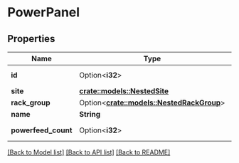 # PowerPanel

## Properties

Name | Type | Description | Notes
------------ | ------------- | ------------- | -------------
**id** | Option<**i32**> |  | [optional][readonly]
**site** | [**crate::models::NestedSite**](NestedSite.md) |  | 
**rack_group** | Option<[**crate::models::NestedRackGroup**](NestedRackGroup.md)> |  | [optional]
**name** | **String** |  | 
**powerfeed_count** | Option<**i32**> |  | [optional][readonly]

[[Back to Model list]](../README.md#documentation-for-models) [[Back to API list]](../README.md#documentation-for-api-endpoints) [[Back to README]](../README.md)


